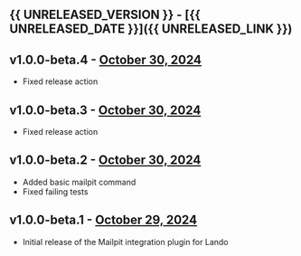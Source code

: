 ## {{ UNRELEASED_VERSION }} - [{{ UNRELEASED_DATE }}]({{ UNRELEASED_LINK }})

## v1.0.0-beta.4 - [October 30, 2024](https://github.com/lando/mailpit/releases/tag/v1.0.0-beta.4)

- Fixed release action

## v1.0.0-beta.3 - [October 30, 2024](https://github.com/lando/mailpit/releases/tag/v1.0.0-beta.3)

- Fixed release action

## v1.0.0-beta.2 - [October 30, 2024](https://github.com/lando/mailpit/releases/tag/v1.0.0-beta.2)

- Added basic mailpit command
- Fixed failing tests

## v1.0.0-beta.1 - [October 29, 2024](https://github.com/lando/mailpit/releases/tag/v1.0.0-beta.1)

- Initial release of the Mailpit integration plugin for Lando
